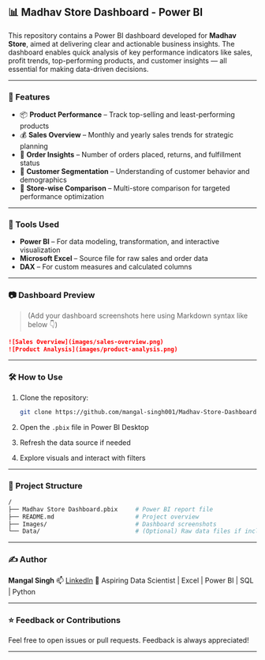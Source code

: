 ## 📊 Madhav Store Dashboard - Power BI

This repository contains a Power BI dashboard developed for **Madhav Store**, aimed at delivering clear and actionable business insights. The dashboard enables quick analysis of key performance indicators like sales, profit trends, top-performing products, and customer insights — all essential for making data-driven decisions.

---

### 🚀 Features

* 📦 **Product Performance** – Track top-selling and least-performing products
* 💰 **Sales Overview** – Monthly and yearly sales trends for strategic planning
* 🧾 **Order Insights** – Number of orders placed, returns, and fulfillment status
* 🛒 **Customer Segmentation** – Understanding of customer behavior and demographics
* 📍 **Store-wise Comparison** – Multi-store comparison for targeted performance optimization

---

### 📌 Tools Used

* **Power BI** – For data modeling, transformation, and interactive visualization
* **Microsoft Excel** – Source file for raw sales and order data
* **DAX** – For custom measures and calculated columns

---

### 📷 Dashboard Preview

> (Add your dashboard screenshots here using Markdown syntax like below 👇)

```markdown
![Sales Overview](images/sales-overview.png)
![Product Analysis](images/product-analysis.png)
```

---

### 🛠️ How to Use

1. Clone the repository:

   ```bash
   git clone https://github.com/mangal-singh001/Madhav-Store-Dashboard-Power-BI.git
   ```

2. Open the `.pbix` file in Power BI Desktop

3. Refresh the data source if needed

4. Explore visuals and interact with filters

---

### 📁 Project Structure

```bash
/
├── Madhav Store Dashboard.pbix     # Power BI report file
├── README.md                       # Project overview
├── Images/                         # Dashboard screenshots
└── Data/                           # (Optional) Raw data files if included
```

---

### ✍️ Author

**Mangal Singh**
📫 [LinkedIn](https://www.linkedin.com/in/mangal-singh123)
📌 Aspiring Data Scientist | Excel | Power BI | SQL | Python

---

### ⭐ Feedback or Contributions

Feel free to open issues or pull requests. Feedback is always appreciated!

---
